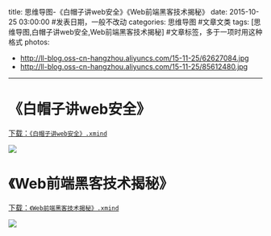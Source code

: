 title: 思维导图-《白帽子讲web安全》《Web前端黑客技术揭秘》
date: 2015-10-25 03:00:00 #发表日期，一般不改动
categories: 思维导图 #文章文类
tags: [思维导图,白帽子讲web安全,Web前端黑客技术揭秘] #文章标签，多于一项时用这种格式
photos:
- http://ll-blog.oss-cn-hangzhou.aliyuncs.com/15-11-25/62627084.jpg
- http://ll-blog.oss-cn-hangzhou.aliyuncs.com/15-11-25/85612480.jpg


---
# 《白帽子讲web安全》
[下载：`《白帽子讲web安全》.xmind`](https://github.com/liuxiang/xmind)

![](http://ll-blog.oss-cn-hangzhou.aliyuncs.com/15-11-25/62627084.jpg)


# 《Web前端黑客技术揭秘》
[下载：`《Web前端黑客技术揭秘》.xmind`](https://github.com/liuxiang/xmind)

![]( http://ll-blog.oss-cn-hangzhou.aliyuncs.com/15-11-25/85612480.jpg)


<!-- more -->
